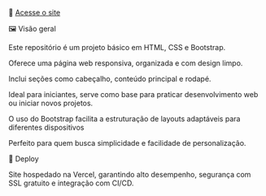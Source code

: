 🔗 [Acesse o site](https://portfolio-8y2y-git-main-leonsilva21s-projects.vercel.app/)

🖼️ Visão geral


Este repositório é um projeto básico em HTML, CSS e Bootstrap.

Oferece uma página web responsiva, organizada e com design limpo.

Inclui seções como cabeçalho, conteúdo principal e rodapé.

Ideal para iniciantes, serve como base para praticar desenvolvimento web ou iniciar novos projetos.

O uso do Bootstrap facilita a estruturação de layouts adaptáveis para diferentes dispositivos

Perfeito para quem busca simplicidade e facilidade de personalização.

🚀 Deploy

Site hospedado na Vercel, garantindo alto desempenho, segurança com SSL gratuito e integração com CI/CD.


